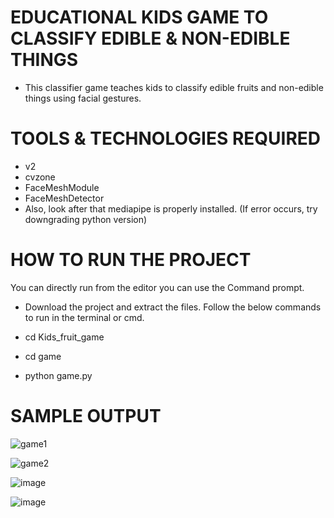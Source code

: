 # EDUCATIONAL KIDS GAME TO CLASSIFY EDIBLE & NON-EDIBLE THINGS

* This classifier game teaches kids to classify edible fruits and non-edible things using facial gestures. 

# TOOLS & TECHNOLOGIES REQUIRED

* v2
* cvzone
* FaceMeshModule 
* FaceMeshDetector
* Also, look after that mediapipe is properly installed. (If error occurs, try downgrading python version)

# HOW TO RUN THE PROJECT
You can directly run from the editor you can use the Command prompt. 
* Download the project and extract the files. 
Follow the below commands to run in the terminal or cmd.

* cd Kids_fruit_game 
* cd game
* python game.py

# SAMPLE OUTPUT 

![game1](https://user-images.githubusercontent.com/69035013/203071752-5871c308-2995-40fd-8cb2-a9675f22e012.JPG)

![game2](https://user-images.githubusercontent.com/69035013/203071903-4ad93ef4-c922-4f50-88f3-b9b3c5379d01.png)

![image](https://user-images.githubusercontent.com/69035013/203072041-b9d7317b-5582-49d5-bd91-f1d66a9f167d.png)

![image](https://user-images.githubusercontent.com/69035013/203072304-75a6745d-fa71-4642-9810-7c4243d4d071.png)


